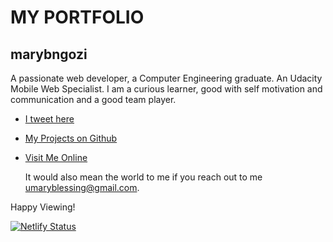 # MY PORTFOLIO

## marybngozi

A passionate web developer, a Computer Engineering graduate. An Udacity Mobile Web Specialist.
I am a curious learner, good with self motivation and communication and a good team player.

- [I tweet here](https://twitter.com/marybngozi)
- [My Projects on Github](https://github.com/marybngozi)
- [Visit Me Online](https://marybngozi.github.io/portfolio/)

	It would also mean the world to me if you reach out to me umaryblessing@gmail.com.

Happy Viewing!


[![Netlify Status](https://api.netlify.com/api/v1/badges/fabdcc47-d270-4d09-aa0f-7f5969ef5a22/deploy-status)](https://app.netlify.com/sites/marybngozi/deploys)